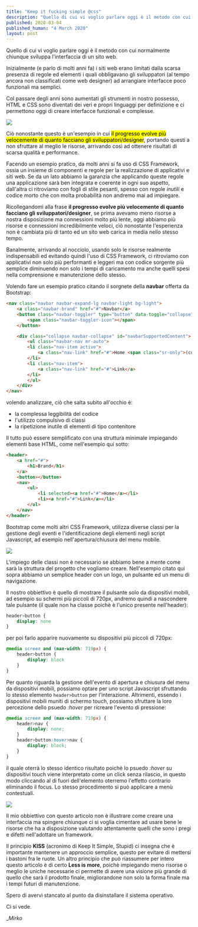 ```yaml
---
title: "Keep it fucking simple @css"
description: "Quello di cui vi voglio parlare oggi è il metodo con cui normalmente chiunque sviluppa l'interfaccia di un sito web."
published: 2020-03-04
published_human: "4 March 2020"
layout: post
---
```


Quello di cui vi voglio parlare oggi è il metodo con cui normalmente chiunque sviluppa l'interfaccia di un sito web.

Inizialmente (e parlo di molti anni fa) i siti web erano limitati dalla scarsa presenza di regole ed elementi i quali obbligavano gli sviluppatori (al tempo ancora non classificati come web designer) ad arrangiare interfacce poco funzionali ma semplici.

Col passare degli anni sono aumentati gli strumenti in nostro possesso, HTML e CSS sono diventati dei veri e propri linguaggi per definizione e ci permettono oggi di creare interfacce funzionali e complesse.

![](https://media0.giphy.com/media/10rJCb79m16aRy/giphy.gif?cid=790b761110ab7d3263e17e79a1d6613a81f1f90e12e4e8b4&rid=giphy.gif)

Ciò nonostante questo è un'esempio in cui <mark>il progresso evolve più velocemente di quanto facciano gli sviluppatori/designer</mark>, portando questi a non sfruttare al meglio le risorse, arrivando così ad ottenere risultati di scarsa qualità e performance.

Facendo un esempio pratico, da molti anni si fa uso di CSS Framework, ossia un insieme di componenti e regole per la realizzazione di applicativi e siti web. Se da un lato abbiamo la garanzia che applicando queste regole una applicazione sarà ben integrata e coerente in ogni suo aspetto, dall'altra ci ritroviamo con fogli di stile pesanti, spesso con regole _inutili_ e codice morto che con molta probabilità non andremo mai ad impiegare.

Ricollegandomi alla frase **il progresso evolve più velocemente di quanto facciano gli sviluppatori/designer**, se prima avevamo meno risorse a nostra disposizione ma connessioni molto più lente, oggi abbiamo più risorse e connessioni incredibilmente veloci, cìò nonostante l'esperienza non è cambiata più di tanto ed un sito web carica in media nello stesso tempo.

Banalmente, arrivando al nocciolo, usando solo le risorse realmente indispensabili ed evitando quindi l'uso di CSS Framework, ci ritroviamo con applicativi non solo più performanti e leggeri ma con codice sorgente più semplice diminuendo non solo i tempi di caricamento ma anche quelli spesi nella comprensione e manutenzione dello stesso.

Volendo fare un esempio pratico citando il sorgnete della **navbar** offerta da Bootstrap:

```html
<nav class="navbar navbar-expand-lg navbar-light bg-light">
    <a class="navbar-brand" href="#">Navbar</a>
    <button class="navbar-toggler" type="button" data-toggle="collapse" data-target="#navbarSupportedContent" aria-controls="navbarSupportedContent" aria-expanded="false" aria-label="Toggle navigation">
        <span class="navbar-toggler-icon"></span>
    </button>

    <div class="collapse navbar-collapse" id="navbarSupportedContent">
        <ul class="navbar-nav mr-auto">
        <li class="nav-item active">
            <a class="nav-link" href="#">Home <span class="sr-only">(current)</span></a>
        </li>
        <li class="nav-item">
            <a class="nav-link" href="#">Link</a>
        </li>
        </ul>
    </div>
</nav>
```

volendo analizzare, ciò che salta subito all'occhio è:

*   la complessa leggibilità del codice
*   l'utilizzo compulsivo di classi
*   la ripetizione inutile di elementi di tipo contenitore

Il tutto può essere semplificato con una struttura minimale impiegando elementi base HTML, come nell'esempio qui sotto:

```html
<header>
    <a href="#">
        <h1>Brand</h1>
    </a>
    <button></button>
    <nav>
        <ul>
            <li selected><a href="#">Home</a></li>
            <li><a href="#">Link</a></li>
        </ul>
    </nav>
</header>
```
Bootstrap come molti altri CSS Framework, utilizza diverse classi per la gestione degli eventi e l'identificazione degli elementi negli script Javascript, ad esempio nell'apertura/chiusura del menu mobile.

![](https://media1.giphy.com/media/13XW2MJE0XCoM0/giphy.gif?cid=790b7611d6b872db885ff15e635a83fe915441b166232cf4&rid=giphy.gif)

L'impiego delle classi non è necessario se abbiamo bene a mente come sarà la struttura del progetto che vogliamo creare. Nell'esempio citato qui sopra abbiamo un semplice header con un logo, un pulsante ed un menu di navigazione.

Il nostro obbiettivo è quello di mostrare il pulsante solo da dispositivi mobili, ad esempio su schermi più piccoli di 720px, andremo quindi a nascondere tale pulsante (il quale non ha classe poichè è l'unico presente nell'header):

```css
header>button {
    display: none
}
```
per poi farlo apparire nuovamente su dispositivi più piccoli di 720px:

```css
@media screen and (max-width: 719px) {
    header>button {
        display: block
    }
}
```

Per quanto riguarda la gestione dell'evento di apertura e chiusura del menu da dispositivi mobili, possiamo optare per uno script Javascript sfruttando lo stesso elemento `header>button` per l'interazione. Altrimenti, essendo i dispositivi mobili muniti di schermo touch, possiamo sfruttare la loro percezione dello psuedo _:hover_ per ricreare l'evento di pressione:

```css
@media screen and (max-width: 719px) {
    header>nav {
        display: none;
    }
    header>button:hover>nav {
        display: block;
    }
}
```

il quale oterrà lo stesso identico risultato poichè lo psuedo _:hover_ su dispositivi touch viene interpretato come un click senza rilascio, in questo modo cliccando al di fuori dell'elemento oterremo l'effetto contrario eliminando il focus. Lo stesso procedimento si può applicare a menù contestuali.

![](https://media1.giphy.com/media/3OvvA11fPUvfYRFjxS/giphy.gif?cid=790b7611f2ed097755ca7a2d0285f73a616ed1d5649e50b0&rid=giphy.gif)

Il mio obbiettivo con questo articolo non è illustrare come creare una interfaccia ma spingere chiunque ci si voglia cimentare ad usare bene le risorse che ha a disposizione valutando attentamente quelli che sono i pregi e difetti nell'adottare un framework.

Il principio **KISS** (acronimo di Keep It Simple, Stupid) ci insegna che è importante mantenere un approccio semplice, questo per evitare di mettersi i bastoni fra le ruote. Un altro principio che può riassumere per intero questo articolo è di certo **Less is more**, poichè impiegando meno risorse o meglio le uniche necessarie ci permette di avere una visione più grande di quello che sarà il prodotto finale, migliorandone non solo la forma finale ma i tempi futuri di manutenzione.

Spero di avervi stancato al punto da disinstallare il sistema operativo.

Ci si vede.

__Mirko_